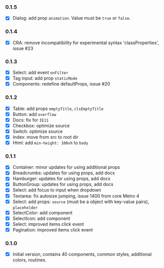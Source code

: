 ### 0.1.5
+ [x] Dialog: add prop `animation`. Value must be `true` or `false`.

### 0.1.4
+ [x] CRA: remove incompatibility for experimental syntax 'classProperties', issue #23

### 0.1.3
+ [x] Select: add event `onFilter`
+ [x] Tag input: add prop `staticMode`
+ [x] Components: redefine defaultProps, issue #20

### 0.1.2
+ [x] Table: add props `emptyTitle`, `clsEmptyTitle`
+ [x] Button: add `overflow`
+ [x] Docs: fix for `IE11`
+ [x] Checkbox: optimize source
+ [x] Switch: optimize source
+ [x] Index: move from src to root dir
+ [x] Html: add `min-height: 100vh` to `body`

### 0.1.1
+ [x] Container: minor updates for using additional props
+ [x] Breadcrumbs: updates for using props, add docs
+ [x] Hamburger: updates for using props, add docs
+ [x] ButtonGroup: updates for using props, add docs
+ [x] Select: add focus to input when dropdown
+ [x] Textarea: fix autosize jumping, issue 1400 from core Metro 4
+ [x] Select: add props: `source` (must be a object with key-value pairs), `placeholder`
+ [x] SelectColor: add component
+ [x] SelectIcon: add component
+ [x] Select: improved items click event
+ [x] Pagination: improved items click event

### 0.1.0
+ [x] Initial version, contains 40 components, common styles, additional colors, routines.
